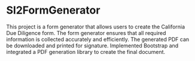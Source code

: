 # Sl2FormGenerator
This project is a form generator that allows users to create the California Due Diligence form. The form generator ensures that all required information is collected accurately and efficiently. The generated PDF can be downloaded and printed for signature.   Implemented Bootstrap and integrated a PDF generation library to create the final document.

